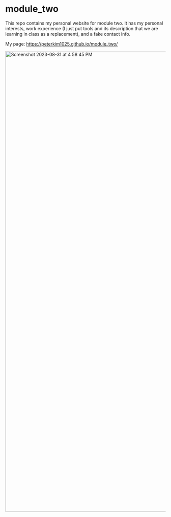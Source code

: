 # module_two
This repo contains my personal website for module two. It has my personal interests, work experience (I just put tools and its description that we are learning in class as a replacement), and a fake contact info.

My page: https://peterkim1025.github.io/module_two/

<img width="1440" alt="Screenshot 2023-08-31 at 4 58 45 PM" src="https://github.com/peterkim1025/module_two/assets/57886218/2449c2f4-406e-4b70-ad67-0dec74907dce">
